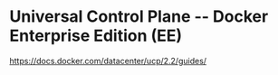 # Universal Control Plane -- Docker Enterprise Edition (EE)

<https://docs.docker.com/datacenter/ucp/2.2/guides/>
